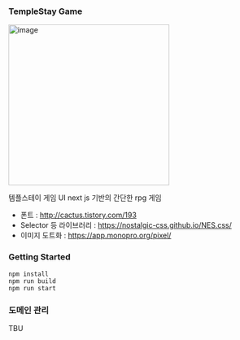 ### TempleStay Game 

<img width="316" alt="image" src="https://user-images.githubusercontent.com/21952143/224538481-1de2055c-e598-48f4-82f8-37b9e70359ad.png">


템플스테이 게임 UI 
next js 기반의 간단한 rpg 게임 

- 폰트 : http://cactus.tistory.com/193
- Selector 등 라이브러리 : https://nostalgic-css.github.io/NES.css/
- 이미지 도트화 : https://app.monopro.org/pixel/

### Getting Started


```
npm install
npm run build
npm run start 
```

### 도메인 관리 
TBU 
